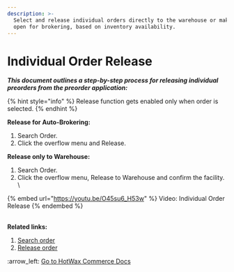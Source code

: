 ```yaml
---
description: >-
  Select and release individual orders directly to the warehouse or make them
  open for brokering, based on inventory availability.
---
```


# Individual Order Release

_**This document outlines a step-by-step process for releasing individual preorders from the preorder application:**_

{% hint style="info" %}
Release function gets enabled only when order is selected.
{% endhint %}

**Release for Auto-Brokering:**

1. Search Order.
2. Click the overflow menu and Release.&#x20;

**Release only to Warehouse:**

1. Search Order.
2. Click the overflow menu, Release to Warehouse and confirm the facility. \


{% embed url="https://youtu.be/O45su6_H53w" %}
Video: Individual Order Release
{% endembed %}

\
**Related links:**

1. [Search order](http://127.0.0.1:5000/s/PtD5lh2DqmKcdWTxcOWL/orders-page/search-order)
2. [Release order](http://127.0.0.1:5000/s/PtD5lh2DqmKcdWTxcOWL/orders-page/release-orders)



&#x20;:arrow\_left: [Go to HotWax Commerce Docs](http://127.0.0.1:5000/o/l53nGvPQLhOHrKCP9HTG/s/TefRnbhmBjhScpq172vl/)
